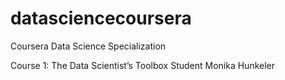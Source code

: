 # datasciencecoursera

Coursera Data Science Specialization

Course 1: The Data Scientist’s Toolbox
Student Monika Hunkeler
